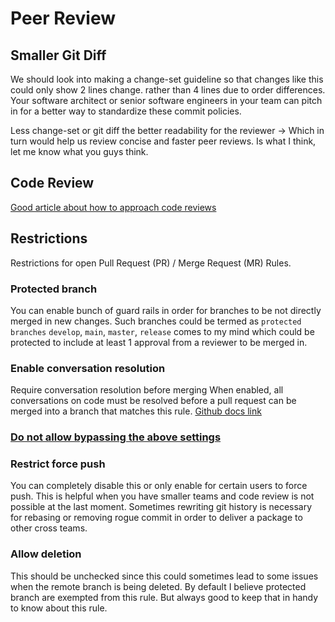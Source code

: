 # Peer Review

## Smaller Git Diff

We should look into making a change-set guideline so that changes like this could only show 2 lines change. rather than 4 lines due to order differences.
Your software architect or senior software engineers in your team can pitch in for a better way to standardize these commit policies.

Less change-set or git diff the better readability for the reviewer -> Which in turn would help us review concise and faster peer reviews. Is what I think, let me know what you guys think.   

## Code Review

[Good article about how to approach code reviews](https://mtlynch.io/human-code-reviews-1/)

## Restrictions

Restrictions for open Pull Request (PR) / Merge Request (MR) Rules.

### Protected branch

You can enable bunch of guard rails in order for branches to be not directly merged in new changes.
Such branches could be termed as `protected branches`
`develop`, `main`, `master`, `release` comes to my mind which could be protected to include at least 1 approval from a reviewer to be merged in.

### Enable conversation resolution

Require conversation resolution before merging
When enabled, all conversations on code must be resolved before a pull request can be merged into a branch that matches this rule. 
[Github docs link](https://docs.github.com/en/repositories/configuring-branches-and-merges-in-your-repository/managing-protected-branches/about-protected-branches#require-conversation-resolution-before-merging)

### [Do not allow bypassing the above settings](https://docs.github.com/en/repositories/configuring-branches-and-merges-in-your-repository/managing-protected-branches/about-protected-branches#do-not-allow-bypassing-the-above-settings)

### Restrict force push

You can completely disable this or only enable for certain users to force push. This is helpful when you have smaller teams and code review is not possible at the last moment. Sometimes rewriting git history is necessary for rebasing or removing rogue commit in order to deliver a package to other cross teams.

### Allow deletion

This should be unchecked since this could sometimes lead to some issues when the remote branch is being deleted. By default I believe protected branch are exempted from this rule. But always good to keep that in handy to know about this rule.
